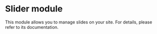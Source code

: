 Slider module
============

This module allows you to manage slides on your site. For details, please refer to its documentation.